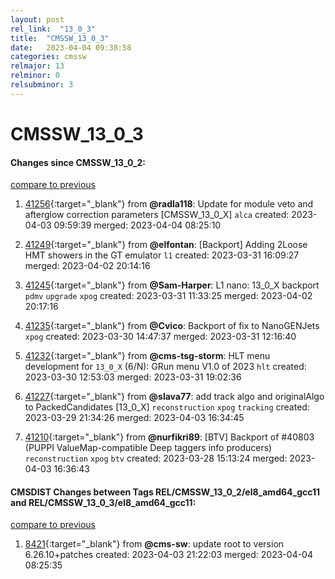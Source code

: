 ```yaml
---
layout: post
rel_link:  "13_0_3"
title:  "CMSSW_13_0_3"
date:   2023-04-04 09:38:58
categories: cmssw
relmajor: 13
relminor: 0
relsubminor: 3
---
```


# CMSSW_13_0_3
#### Changes since CMSSW_13_0_2:
[compare to previous](https://github.com/cms-sw/cmssw/compare/CMSSW_13_0_2...CMSSW_13_0_3)



1. [41256](http://github.com/cms-sw/cmssw/pull/41256){:target="_blank"}  from **@radla118**: Update for module veto and afterglow correction parameters [CMSSW_13_0_X] `alca` created: 2023-04-03 09:59:39 merged: 2023-04-04 08:25:10

2. [41249](http://github.com/cms-sw/cmssw/pull/41249){:target="_blank"}  from **@elfontan**: [Backport] Adding 2Loose HMT showers in the GT emulator `l1` created: 2023-03-31 16:09:27 merged: 2023-04-02 20:14:16

3. [41245](http://github.com/cms-sw/cmssw/pull/41245){:target="_blank"}  from **@Sam-Harper**: L1 nano: 13_0_X backport `pdmv` `upgrade` `xpog` created: 2023-03-31 11:33:25 merged: 2023-04-02 20:17:16

4. [41235](http://github.com/cms-sw/cmssw/pull/41235){:target="_blank"}  from **@Cvico**: Backport of fix to NanoGENJets `xpog` created: 2023-03-30 14:47:37 merged: 2023-03-31 12:16:40

5. [41232](http://github.com/cms-sw/cmssw/pull/41232){:target="_blank"}  from **@cms-tsg-storm**: HLT menu development for `13_0_X` (6/N): GRun menu V1.0 of 2023 `hlt` created: 2023-03-30 12:53:03 merged: 2023-03-31 19:02:36

6. [41227](http://github.com/cms-sw/cmssw/pull/41227){:target="_blank"}  from **@slava77**: add track algo and originalAlgo to PackedCandidates [13_0_X] `reconstruction` `xpog` `tracking` created: 2023-03-29 21:34:26 merged: 2023-04-03 16:34:45

7. [41210](http://github.com/cms-sw/cmssw/pull/41210){:target="_blank"}  from **@nurfikri89**: [BTV] Backport of #40803 (PUPPI ValueMap-compatible Deep taggers info producers) `reconstruction` `xpog` `btv` created: 2023-03-28 15:13:24 merged: 2023-04-03 16:36:43

#### CMSDIST Changes between Tags REL/CMSSW_13_0_2/el8_amd64_gcc11 and REL/CMSSW_13_0_3/el8_amd64_gcc11:
[compare to previous](https://github.com/cms-sw/cmsdist/compare/REL/CMSSW_13_0_2/el8_amd64_gcc11...REL/CMSSW_13_0_3/el8_amd64_gcc11)



1. [8421](http://github.com/cms-sw/cmsdist/pull/8421){:target="_blank"}  from **@cms-sw**: update root to version 6.26.10+patches created: 2023-04-03 21:22:03 merged: 2023-04-04 08:25:35
